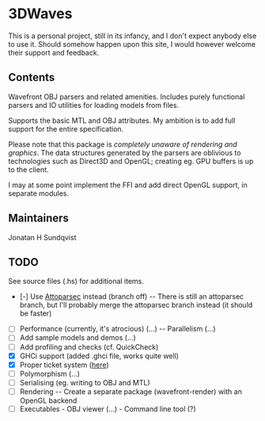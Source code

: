 3DWaves
=======

This is a personal project, still in its infancy, and I don't expect anybody else to use it. Should somehow happen upon this site, I would however welcome their support and feedback.

## Contents
Wavefront OBJ parsers and related amenities. Includes purely functional parsers
and IO utilities for loading models from files.

Supports the basic MTL and OBJ attributes. My ambition is to add full support for the entire specification.

Please note that this package is *completely unaware of rendering and graphics*. The data structures generated by the parsers are oblivious to technologies such as Direct3D and OpenGL; creating eg. GPU buffers is up to the client.

I may at some point implement the FFI and add direct OpenGL support, in separate modules.

## Maintainers
Jonatan H Sundqvist

## TODO

See source files (.hs) for additional items.

- [-] Use [Attoparsec](https://hackage.haskell.org/package/attoparsec) instead (branch off)
      -- There is still an attoparsec branch, but I'll probably merge the attoparsec branch instead (it should be faster)
- [ ] Performance (currently, it's atrocious) (...)
      -- Parallelism (...)
- [ ] Add sample models and demos (...)
- [ ] Add profiling and checks (cf. QuickCheck)
- [x] GHCi support (added .ghci file, works quite well)
- [x] Proper ticket system ([here](https://github.com/SwiftsNamesake/3DWaves/issues/))
- [ ] Polymorphism (...)
- [ ] Serialising (eg. writing to OBJ and MTL)
- [ ] Rendering
      -- Create a separate package (wavefront-render) with an OpenGL backend
- [ ] Executables
      - OBJ viewer (...)
      - Command line tool (?)